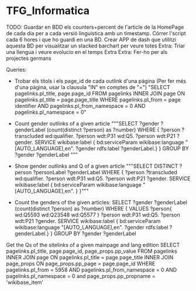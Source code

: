 # TFG_Informatica
TODO:
Guardar en BDD els counters+percent de l'article de la HomePage de cada dia per a cada versió linguistica amb un timestamp.
Córrer l'script cada 6 hores i que ho guardi en una BD.
Crear APP de dash que utilitzi aquesta BD per visualitzar un stacked barchart per veure totes
Extra: Triar una llengua i veure evolucio en el temps
Extra Extra: Fer-ho per als projectes germans


Queries:
- Trobar els titols i els page_id de cada outlink d'una pàgina (Per fer més d'una pàgina, usar la clausula "IN" en comptes de "=")
"SELECT pagelinks.pl_title, page.page_id 
FROM pagelinks 
INNER JOIN page ON pagelinks.pl_title = page.page_title
WHERE pagelinks.pl_from = page identifier AND pagelinks.pl_from_namespace = 0 AND pagelinks.pl_namespace = 0"

- Count gender outlinks of a given article
 """SELECT ?gender ?genderLabel (count(distinct ?person) as ?number) 
   WHERE
   {
     ?person ?transcluded wd:qualifier.
     ?person wdt:P31 wd:Q5.
     ?person wdt:P21 ?gender.
     SERVICE wikibase:label { bd:serviceParam wikibase:language "[AUTO_LANGUAGE],en".
   ?gender rdfs:label ?genderLabel.}
   }
   GROUP BY  ?gender ?genderLabel """
   

- Show gender outlinks and Q of a given article
"""SELECT DISTINCT ?person ?personLabel  ?genderLabel 
   WHERE
   {
     ?person ?transcluded wd:qualifier.
     ?person wdt:P31 wd:Q5.
     ?person wdt:P21 ?gender.
     SERVICE wikibase:label { bd:serviceParam wikibase:language "[AUTO_LANGUAGE],en". }
   }"""
   
- Count the genders of the given articles:
SELECT ?gender ?genderLabel (count(distinct ?person) as ?number)
WHERE { 
  VALUES ?person{
  wd:Q5593
  wd:Q23548
  wd:Q5577
} 
     ?person wdt:P31 wd:Q5.
     ?person wdt:P21 ?gender.
     SERVICE wikibase:label { bd:serviceParam wikibase:language "[AUTO_LANGUAGE],en".
   ?gender rdfs:label ?genderLabel.}
   }
   GROUP BY  ?gender ?genderLabel

Get the Qs of the sitelinks of a given mainpage and lang edition
SELECT pagelinks.pl_title, page.page_id, page_props.pp_value
FROM pagelinks 
INNER JOIN page ON pagelinks.pl_title = page.page_title
INNER JOIN page_props ON page_props.pp_page = page.page_id
WHERE pagelinks.pl_from = 5958  AND pagelinks.pl_from_namespace = 0 AND pagelinks.pl_namespace = 0 and page_props.pp_propname = 'wikibase_item'
